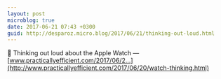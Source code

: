 ```yaml
---
layout: post
microblog: true
date: 2017-06-21 07:43 +0300
guid: http://desparoz.micro.blog/2017/06/21/thinking-out-loud.html
---
```

🔗 Thinking out loud about the Apple Watch — [www.practicallyefficient.com/2017/06/2...](http://www.practicallyefficient.com/2017/06/20/watch-thinking.html)
